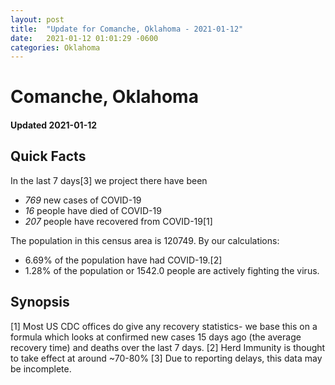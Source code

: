 ```yaml
---
layout: post
title:  "Update for Comanche, Oklahoma - 2021-01-12"
date:   2021-01-12 01:01:29 -0600
categories: Oklahoma
---
```


# Comanche, Oklahoma
#### Updated 2021-01-12

## Quick Facts

In the last 7 days[3] we project there have been
- *769* new cases of COVID-19
- *16* people have died of COVID-19
- *207* people have recovered from COVID-19[1]

The population in this census area is 120749. By our calculations:
- 6.69% of the population have had COVID-19.[2]
- 1.28% of the population or 1542.0 people are actively fighting the virus.

## Synopsis




[1] Most US CDC offices do give any recovery statistics- we base this on a formula which looks at confirmed new cases
15 days ago (the average recovery time) and deaths over the last 7 days.
[2] Herd Immunity is thought to take effect at around ~70-80%
[3] Due to reporting delays, this data may be incomplete. 
    